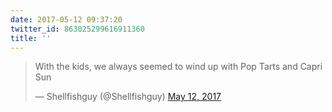 ```yaml
---
date: 2017-05-12 09:37:20
twitter_id: 863025299616911360
title: ''
---
```


<blockquote class="twitter-tweet"><p lang="en" dir="ltr">With the kids, we always seemed to wind up with Pop Tarts and Capri Sun</p>&mdash; Shellfishguy (@Shellfishguy) <a href="https://twitter.com/Shellfishguy/status/863024836297330688?ref_src=twsrc%5Etfw">May 12, 2017</a></blockquote>
<script async src="https://platform.twitter.com/widgets.js" charset="utf-8"></script>

